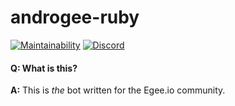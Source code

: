 # androgee-ruby

[![Maintainability](https://api.codeclimate.com/v1/badges/b01640a941dd2224ca27/maintainability)](https://codeclimate.com/github/egee-irl/androgee-ruby/maintainability)
[![Discord](https://discordapp.com/api/guilds/183740337976508416/widget.png?style=shield)](https://discord.gg/tVyBHAU)

#### Q: What is this?
**A:** This is _the_ bot written for the Egee.io community.
